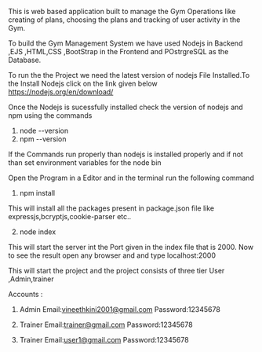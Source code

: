 This is web based application built to manage the Gym Operations like creating of plans, choosing the plans and tracking of user activity in  the Gym.

To build the Gym Management System we have used Nodejs in Backend ,EJS ,HTML,CSS ,BootStrap in the Frontend and POstrgreSQL as the Database.


To run the the Project we need the latest version of nodejs File Installed.To the Install Nodejs click on the link given below
https://nodejs.org/en/download/


Once the Nodejs is sucessfully installed check the version of nodejs and npm using the commands
1. node --version
2. npm --version

If the Commands run properly than nodejs is installed properly and if not than set environment variables for the node bin 

Open the Program in a Editor and in the terminal run the following command

1. npm install 
 
 This will install all the packages present in package.json file  like expressjs,bcryptjs,cookie-parser etc..


2. node index

This will start the server int the Port given in the index file that is 2000.
Now to see the result open any browser and and type    localhost:2000

This will start the project and the project consists of three tier User ,Admin,trainer

Accounts :
1. Admin
Email:vineethkini2001@gmail.com
Password:12345678

2. Trainer
Email:trainer@gmail.com
Password:12345678

3. Trainer
Email:user1@gmail.com
Password:12345678





